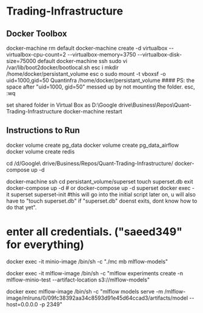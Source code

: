 # Trading-Infrastructure

## Docker Toolbox
docker-machine rm default
docker-machine create -d virtualbox --virtualbox-cpu-count=2 --virtualbox-memory=3750 --virtualbox-disk-size=75000 default
docker-machine ssh
sudo vi /var/lib/boot2docker/bootlocal.sh
esc i
mkdir /home/docker/persistant_volume
esc o
sudo mount -t vboxsf -o uid=1000,gid=50 Quantinfra /home/docker/persistant_volume   #### PS: the space after "uid=1000, gid=50" messed up by not mounting the folder. 
esc, :wq

set shared folder in Virtual Box as D:\Google drive\Business\Repos\Quant-Trading-Infrastructure
docker-machine restart


## Instructions to Run

docker volume create pg_data
docker volume create pg_data_airflow
docker volume create redis

cd /d/Google\ drive/Business/Repos/Quant-Trading-Infrastructure/
docker-compose up -d


docker-machine ssh
cd persistant_volume/superset
touch superset.db
exit
docker-compose up -d # or docker-compose up -d superset
docker exec -it superset superset-init #this will go into the initial script later on, u will also have to "touch superset.db" if "superset.db" doenst exits, dont know how to do that yet".
# enter all credentials. ("saeed349" for everything)



docker exec -it minio-image /bin/sh -c "./mc mb mlflow-models"

docker exec -it mlflow-image /bin/sh -c "mlflow experiments create -n mlflow-minio-test --artifact-location s3://mlflow-models"

docker exec mlflow-image /bin/sh -c "mlflow models serve -m /mlflow-image/mlruns/0/09fc38392aa34c8593d91e45d64ccad3/artifacts/model --host=0.0.0.0 -p 2349"